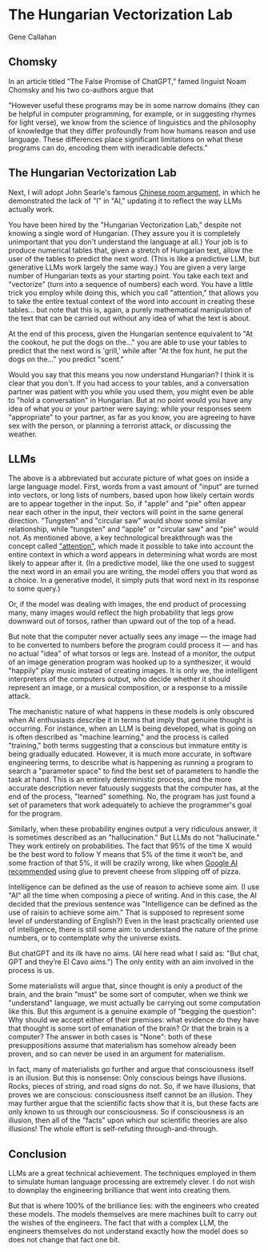 # The Hungarian Vectorization Lab

Gene Callahan


## Chomsky

In an article titled "The False Promise of ChatGPT," famed linguist Noam Chomsky and his two co-authors argue that 

"However useful these programs may be in some narrow domains (they can be helpful in computer programming, for example,
or in suggesting rhymes for light verse), we know from the science of linguistics and the philosophy of knowledge that
they differ profoundly from how humans reason and use language. These differences place significant limitations on what
these programs can do, encoding them with ineradicable defects."



## The Hungarian Vectorization Lab


Next, I will adopt John Searle's famous [Chinese room argument](https://plato.stanford.edu/entries/chinese-room/),
in which he demonstrated the lack of "I" in "AI,"
updating it to reflect the way LLMs actually work.

You have been hired by the "Hungarian Vectorization Lab," despite not knowing a single word of Hungarian. (They assure
you it is completely unimportant that you don't understand the language at all.) 
Your job is to produce numerical tables that, given a stretch
of Hungarian text, allow the user of the tables to predict the next word. (This is like a predictive LLM, but generative
LLMs work largely the same way.) You are given a very large number of Hungarian texts as your starting point. You take
each text and "vectorize" (turn into a sequence of numbers) each word. You have a little trick you employ while doing
this, which you call "attention," that allows you to take the entire textual context of the word into account in
creating these tables... but note that this is, again, a purely mathematical manipulation of the text that can be
carried out without any idea of what the text is about.

At the end of this process, given the Hungarian sentence equivalent to "At the
cookout, he put the dogs on the..." you are able to use your tables to predict that the next word is 'grill,' while
after "At the fox hunt, he put the dogs on the..." you predict "scent." 

Would you say that this means you now understand Hungarian? I think it is clear that you don't. If you had access to
your tables, and a conversation partner was patient with you while you used them, you might even be able to "hold a
conversation" in Hungarian. But at no point would you have any idea of what you or your partner were saying: while your
responses seem "appropriate" to your partner, as far as you know, you are agreeing to have sex with the person, or
planning a terrorist attack, or discussing the weather. 


## LLMs

The above is a abbreviated but accurate picture of what goes on inside a large language model.
First, words from a vast amount of "input" are turned into vectors, or long lists of
numbers, based upon how likely certain words are to appear together in the input. So, if "apple" and "pie" often appear
near each other in the input, their vectors will point in the same general direction. "Tungsten" and "circular saw"
would show some similar relationship, while "tungsten" and "apple" or "circular saw" and "pie" would not.
As mentioned above, a key technological breakthrough was the concept called
["attention"](https://arxiv.org/abs/1706.03762), which made it possible to take into account the entire context in which
a word appears in determining what words are most likely to appear after it. (In a predictive model, like the one used
to suggest the next word in an email you are writing, the model offers you that word as a choice. In a generative model,
it simply puts that word next in its response to some query.)

Or, if the model was dealing with images, the end product of processing many, many images would reflect the high
probability that legs grow downward out of torsos, rather than upward out of the top of a head.

But note that the computer never actually sees any image — the image had to be converted to numbers before the program
could process it — and has no actual "idea" of what torsos or legs are. Instead of a monitor, the output of an image
generation program was hooked up to a synthesizer, it would "happily" play music instead of creating images. It is only
we, the intelligent interpreters of the computers output, who decide whether it should represent an image, or a musical
composition, or a response to a missile attack.

The mechanistic nature of what happens in these models is only obscured when AI enthusiasts describe it
in terms that imply that genuine thought is occurring. For instance, when an LLM is being developed, what is going on
is often described as "machine learning," and the process is called "training," both terms suggesting that a conscious
but immature entity is being gradually educated. However, it is much more accurate, in software engineering terms, to
describe what is happening as running a program to search a "parameter space" to find the best set of parameters to
handle the task at hand. This is an entirely deterministic process, and the more accurate description never fatuously
suggests that the computer has, at the end of the process, "learned" something. No, the program has just found a set of
parameters that work adequately to achieve the programmer's goal for the program.

Similarly, when these probability engines output a very ridiculous answer, it is sometimes described as an "hallucination."
But LLMs do not "hallucinate." They work entirely on probabilities. The fact that 95% of the time X would be the best
word to follow Y means that 5% of the time it won’t be, and some fraction of that 5%, it will be crazily wrong, like
when [Google AI
recommended](https://www.benzinga.com/general/social-media/24/05/39027017/google-ai-search-tells-woman-to-use-glue-on-pizza-to-keep-cheese-in-place-and-she-did-heres-#)
using glue to prevent cheese from slipping off of pizza.


Intelligence can be defined as the use of reason to achieve some aim. (I use "AI" all the time when composing a piece of
writing. And in this case, the AI decided that the previous sentence was "Intelligence can be defined as the use of
raisin to achieve some aim." That is supposed to represent some level of understanding of English?)
Even in the least practically oriented use of intelligence, there is still some aim: to
understand the nature of the prime numbers, or to contemplate why the universe exists.

But chatGPT and its ilk have no aims. (AI here read what I said as: "But chat, GPT and they’re El Cavo aims.")
The only entity with an aim involved in the process is us.

Some materialists will argue that, since thought is only a product of the brain, and the brain "must" be some sort of computer,
when we think we "understand" language, we must
actually be carrying out some computation like this. But this argument is a genuine example of "begging the question":
Why should we accept either of their premises: what evidence do they have that thought is some sort of emanation of the
brain? Or that the brain is a computer? The answer in both cases is "None": both of these presuppositions assume that
materialism has somehow already been proven, and so can never be used in an argument for materialism.

In fact, many of materialists go further and argue that consciousness
itself is an illusion. But this is nonsense: Only conscious beings have illusions. Rocks, pieces of string, and road
signs do not. So, if we have illusions, that proves we are conscious: consciousness itself cannot be an illusion. They
may further argue that the scientific facts show that it is, but these facts are only known to us through our
consciousness. So if consciousness is an illusion, then all of the "facts" upon which our scientific theories are
also illusions! The whole effort is self-refuting through-and-through.



## Conclusion

LLMs are a great technical achievement. The techniques employed in them to simulate human language processing are extremely
clever. I do not wish to downplay the engineering brilliance that went into creating them.

But that is where 100% of the brilliance lies: with the engineers who created these models. The models themselves are
mere machines built to carry out the wishes of the engineers. The fact that with a complex LLM, the engineers
themselves do not understand exactly how the model does so does not change that fact one bit.


